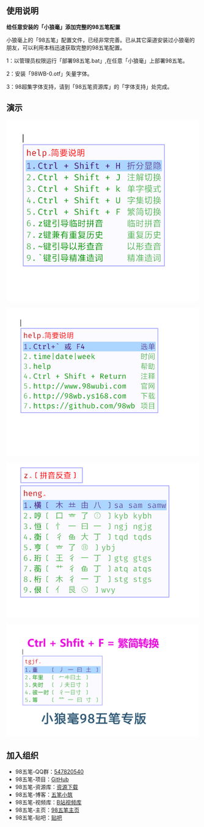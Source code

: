 ## 使用说明

**给任意安装的「小狼毫」添加完整的98五笔配置**

小狼毫上的「98五笔」配置文件，已经非常完善。已从其它渠道安装过小狼毫的朋友，可以利用本档迅速获取完整的98五笔配置。

1：以管理员权限运行「部署98五笔.bat」,在任意「小狼毫」上部署98五笔。

2：安装「98WB-0.otf」矢量字体。

3：98超集字体支持，请到「98五笔资源库」的「字体支持」处完成。

## 演示

![输入help](https://raw.githubusercontent.com/yanhuacuo/98wubi-weasel/master/demo/1.jpg)

![输入help](https://raw.githubusercontent.com/yanhuacuo/98wubi-weasel/master/demo/2.jpg)

![z键拼音](https://raw.githubusercontent.com/yanhuacuo/98wubi-weasel/master/demo/3.jpg)

![快键键](https://raw.githubusercontent.com/yanhuacuo/98wubi-weasel/master/demo/4.gif)


## 加入组织

<div class="content">
<ul>
<li>98五笔-QQ群：<a href="//shang.qq.com/wpa/qunwpa?idkey=26ae7c9099c6f37a78e0501329e179da09820470312195252a6927c565fcb995">547820540</a></li>
<li>98五笔-项目：<a href="https://github.com/yanhuacuo/98wubi-tables">GitHub</a></li>
<li>98五笔-资源库：<a href="https://wb98.gitee.io/">资源下载</a></li>
<li>98五笔-博客：<a href="https://wubi98.gitee.io/">五笔小筑</a></li>
<li>98五笔-视频库：<a href="https://space.bilibili.com/13979976">B站视频库</a></li>
<li>98五笔-主页：<a href="http://www.98wubi.com/">98五笔主页</a></li>
<li>98五笔-贴吧：<a href="http://tieba.baidu.com/f?kw=98%E4%BA%94%E7%AC%94&ie=utf-8&tab=main">贴吧</a></li>
</ul>
</div>
